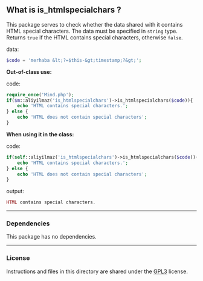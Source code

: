 ## What is is_htmlspecialchars ?

This package serves to check whether the data shared with it contains HTML special characters. The data must be specified in `string` type. Returns `true` if the HTML contains special characters, otherwise `false`.

data:
```php
$code = 'merhaba &lt;?=$this-&gt;timestamp;?&gt;';
```

**Out-of-class use:**

code:
```php
require_once('Mind.php');
if($m::aliyilmaz('is_htmlspecialchars')->is_htmlspecialchars($code)){
    echo 'HTML contains special characters.';
} else {
    echo 'HTML does not contain special characters';
}
```

**When using it in the class:**

code:
```php
if(self::aliyilmaz('is_htmlspecialchars')->is_htmlspecialchars($code)){
    echo 'HTML contains special characters.';
} else {
    echo 'HTML does not contain special characters';
}
```

output:
```php
HTML contains special characters.
```

---

### Dependencies
This package has no dependencies.

---

### License
Instructions and files in this directory are shared under the [GPL3](https://github.com/aliyilmaz/is_htmlspecialchars/blob/main/LICENSE) license.